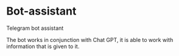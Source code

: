 # Bot-assistant
Telegram bot assistant

The bot works in conjunction with Chat GPT, it is able to work with information that is given to it.
